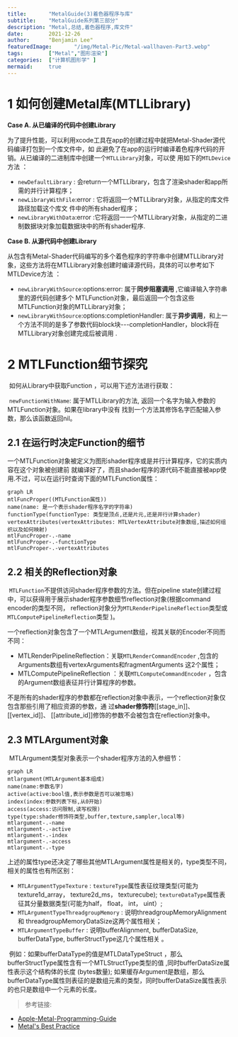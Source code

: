 ```yaml
---
title:       "MetalGuide(3)着色器程序与库"
subtitle:    "MetalGuide系列第三部分"
description: "Metal,总结,着色器程序,库文件"
date:        2021-12-26
author:      "Benjamin Lee"
featuredImage:       "/img/Metal-Pic/Metal-wallhaven-Part3.webp"
tags:        ["Metal","图形渲染"]
categories:  ["计算机图形学" ]
mermaid:     true
---
```



# 1 如何创建Metal库(MTLLibrary)

**Case A. 从已编译的代码中创建Library**  

   为了提升性能，可以利用xcode工具在app的创建过程中就把Metal-Shader源代码编译打包到一个库文件中，如
此避免了在app的运行时编译着色程序代码的开销。从已编译的二进制库中创建一个`MTLLibrary`对象，可以使
用如下的`MTLDevice`方法 ：

- `newDefaultLibrary`  : 会return一个MTLLibrary，包含了渲染shader和app所需的并行计算程序；
- `newLibraryWithFile`:error :  它将返回一个MTLLibrary对象，从指定的库文件路径加载这个库文
  件中的所有shader程序；  
- `newLibraryWithData`:error  :它将返回一一个MTLLibrary对象，从指定的二进制数据块对象加载数据块中的所有shader程序.  



**Case B. 从源代码中创建Library**  

   从包含有Metal-Shader代码编写的多个着色程序的字符串中创建MTLLibrary对象，这些方法将在MTLLibrary对象创建时编译源代码，具体的可以参考如下
MTLDevice方法 ：

- `newLibraryWithSource`:options:error:  属于**同步阻塞调用** ,它编译输入字符串里的源代码创建多个
  MTLFunction对象，最后返回一个包含这些MTLFunction对象的MTLLibrary对象；
- `newLibraryWithSource`:options:completionHandler: 属于**异步调用**，和上一个方法不同的是多了参数代码block块---completionHandler，block将在MTLLibrary对象创建完成后被调用 .

# 2 MTLFunction细节探究  

​     如何从Library中获取Function ，可以用下述方法进行获取：

​     `newFunctionWithName`: 属于MTLLibrary的方法, 返回一个名字为输入参数的MTLFunction对象。如果在library中没有
找到一个方法其修饰名字匹配输入参数，那么该函数返回nil。  

## 2.1 在运行时决定Function的细节 
​     一个MTLFunction对象被定义为图形shader程序或是并行计算程序，它的实质内容在这个对象被创建前
就编译好了，而且shader程序的源代码不能直接被app使用.不过，可以在运行时查询下面的MTLFunction属性：  


```mermaid
graph LR
mtlFuncProper((MTLFunction属性))
name(name: 是一个表示shader程序名字的字符串)
functionType(functionType: 类型是顶点,还是片元,还是并行计算shader)
vertexAttributes(vertexAttributes: MTLVertexAttribute对象数组,描述如何组织以及如何映射)
mtlFuncProper-.-name
mtlFuncProper-.-functionType
mtlFuncProper-.-vertexAttributes
```

## 2.2 相关的Reflection对象

​     `MTLFunction`不提供访问shader程序参数的方法。但在pipeline state创建过程中，可以获得用于展示shader程序参数细节reflection对象(根据command encoder的类型不同， reflection对象分为`MTLRenderPipelineReflection`类型或
`MTLComputePipelineReflection`类型 )。

​      一个reflection对象包含了一个MTLArgument数组，视其关联的Encoder不同而不同：

- MTLRenderPipelineReflection：关联`MTLRenderCommandEncoder` ,包含的Arguments数组有vertexArguments和fragmentArguments 这2个属性；
- MTLComputePipelineReflection ：关联`MTLComputeCommandEncoder` ，包含的Argument数组表征并行计算程序的参数。



​	不是所有的shader程序的参数都在reflection对象中表示，一个reflection对象仅包含那些引用了相应资源的参数，通
过**shader修饰符**[[stage_in]]、 [[vertex_id]]、 [[attribute_id]]修饰的参数不会被包含在reflection对象中。

## 2.3 MTLArgument对象

​	MTLArgument类型对象表示一个shader程序方法的入参细节：  

```mermaid
graph LR
mtlargument(MTLArgument基本组成)
name(name:参数名字)
active(active:bool值,表示参数是否可以被忽略)
index(index:参数列表下标,从0开始)
access(access:访问限制,读写权限)
type(type:shader修饰符类型,buffer,texture,sampler,local等)
mtlargument-.-name
mtlargument-.-active
mtlargument-.-index
mtlargument-.-access
mtlargument-.-type
```

​    上述的属性type还决定了哪些其他MTLArgument属性是相关的，type类型不同，相关的属性也有所区别：

- `MTLArgumentTypeTexture`   : `textureType`属性表征纹理类型(可能为texture1d_array，
  texture2d_ms， texturecube); `textureDataType`属性表征其分量数据类型(可能为half， float，
  int， uint）; 
- `MTLArgumentTypeThreadgroupMemory`  : 说明threadgroupMemoryAlignment和
  threadgroupMemoryDataSize这两个属性相关；
- `MTLArgumentTypeBuffer`  : 说明bufferAlignment, bufferDataSize, bufferDataType,
  bufferStructType这几个属性相关 。



​	例如：如果bufferDataType的值是MTLDataTypeStruct ，那么bufferStructType属性含有一个MTLStructType类型的值 ,同时bufferDataSize属性表示这个结构体的长度 (bytes数量); 如果缓存Argument是数组，那么bufferDataType属性则表征的是数组元素的类型，同时bufferDataSize属性表示的也只是数组中一个元素的长度。

> 参考链接:
- [Apple-Metal-Programming-Guide](https://developer.apple.com/library/archive/documentation/Miscellaneous/Conceptual/MetalProgrammingGuide/Introduction/Introduction.html)
- [Metal's Best Practice](https://developer.apple.com/library/archive/documentation/3DDrawing/Conceptual/MTLBestPracticesGuide/index.html)


